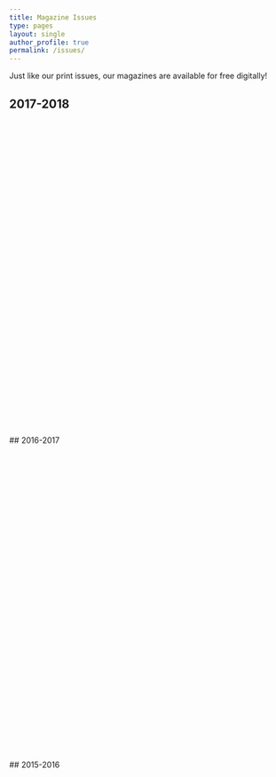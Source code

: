 ```yaml
---
title: Magazine Issues
type: pages
layout: single
author_profile: true
permalink: /issues/
---
```


Just like our print issues, our magazines are available for free digitally!

## 2017-2018

<div data-configid="34093251/63437289" style="width:100%; height:550px;" class="issuuembed"></div>
<script type="text/javascript" src="//e.issuu.com/embed.js" async="true"></script>
<br>
## 2016-2017

<div data-configid="34093251/63436720" style="width:100%; height:550px;" class="issuuembed"></div>
<script type="text/javascript" src="//e.issuu.com/embed.js" async="true"></script>

<br>
## 2015-2016

<div data-configid="34093251/63403989" style="width:100%; height:550px;" class="issuuembed"></div>
<script type="text/javascript" src="//e.issuu.com/embed.js" async="true"></script>
